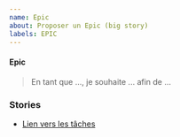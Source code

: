 ```yaml
---
name: Epic
about: Proposer un Epic (big story)
labels: EPIC
---
```


#### Epic

> En tant que ..., je souhaite ... afin de ...

### Stories

- [Lien vers les tâches](#mon-lien)
